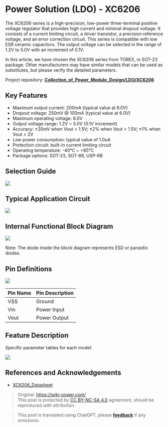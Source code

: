 # Power Solution (LDO) - XC6206

The XC6206 series is a high-precision, low-power three-terminal positive voltage regulator that provides high current and minimal dropout voltage. It consists of a current limiting circuit, a driver transistor, a precision reference voltage, and an error correction circuit. This series is compatible with low ESR ceramic capacitors. The output voltage can be selected in the range of 1.2V to 5.0V with an increment of 0.1V.

In this article, we have chosen the XC6206 series from TOREX, in SOT-23 package. Other manufacturers may have similar models that can be used as substitutes, but please verify the detailed parameters.

Project repository: [**Collection_of_Power_Module_Design/LDO/XC6206**](https://github.com/linyuxuanlin/Collection_of_Power_Module_Design/tree/main/LDO/XC6206)

## Key Features

- Maximum output current: 200mA (typical value at 6.0V)
- Dropout voltage: 250mV @ 100mA (typical value at 6.0V)
- Maximum operating voltage: 6.0V
- Output voltage range: 1.2V ~ 5.0V (0.1V increment)
- Accuracy: ±30mV when Vout < 1.5V; ±2% when Vout > 1.5V; ±1% when Vout > 2V
- Low power consumption: typical value of 1.0uA
- Protection circuit: built-in current limiting circuit
- Operating temperature: -40℃ ~ +85℃
- Package options: SOT-23, SOT-89, USP-6B

## Selection Guide

![](https://img.wiki-power.com/d/wiki-media/img/20220420102910.png)

## Typical Application Circuit

![](https://img.wiki-power.com/d/wiki-media/img/20220420102323.png)

## Internal Functional Block Diagram

![](https://img.wiki-power.com/d/wiki-media/img/20220420102514.png)

Note: The diode inside the block diagram represents ESD or parasitic diodes.

## Pin Definitions

![](https://img.wiki-power.com/d/wiki-media/img/20220420103005.png)

| Pin Name | Pin Description |
| -------- | -------------- |
| VSS      | Ground         |
| Vin      | Power Input    |
| Vout     | Power Output   |

## Feature Description

Specific parameter tables for each model:

![](https://img.wiki-power.com/d/wiki-media/img/20220420103738.png)

## References and Acknowledgements

- [XC6206_Datasheet](https://www.torexsemi.com/file/xc6206/XC6206.pdf)

> Original: <https://wiki-power.com/>  
> This post is protected by [CC BY-NC-SA 4.0](https://creativecommons.org/licenses/by/4.0/deed.en) agreement, should be reproduced with attribution.

> This post is translated using ChatGPT, please [**feedback**](https://github.com/linyuxuanlin/Wiki_MkDocs/issues/new) if any omissions.